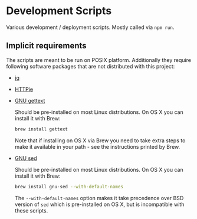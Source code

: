 # Development Scripts

Various development / deployment scripts. Mostly called via `npm run`.

## Implicit requirements

The scripts are meant to be run on POSIX platform. Additionally they require following software packages that are not distributed with this project:

  - [jq][]

  - [HTTPie][]

  - [GNU gettext][]

    Should be pre-installed on most Linux distributions. On OS X you can install it with Brew:

    ```sh
    brew install gettext
    ```

    Note that if installing on OS X via Brew you need to take extra steps to make it available in your path - see the instructions printed by Brew.

  - [GNU sed][]

    Should be pre-installed on most Linux distributions. On OS X you can install it with Brew:

    ```sh
    brew install gnu-sed --with-default-names
    ```

    The `--with-default-names` option makes it take precedence over BSD version of `sed` which is pre-installed on OS X, but is incompatible with these scripts.

[jq]: https://stedolan.github.io/jq/
[HTTPie]: https://httpie.org/
[GNU gettext]: https://www.gnu.org/software/gettext/gettext.html
[GNU sed]: https://www.gnu.org/software/sed/
